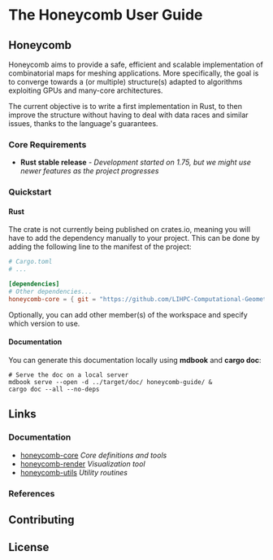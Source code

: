 # The Honeycomb User Guide

## Honeycomb

Honeycomb aims to provide a safe, efficient and scalable implementation of
combinatorial maps for meshing applications. More specifically, the goal is
to converge towards a (or multiple) structure(s) adapted to algorithms
exploiting GPUs and many-core architectures.

The current objective is to write a first implementation in Rust, to then
improve the structure without having to deal with data races and similar
issues, thanks to the language's guarantees.

### Core Requirements

- **Rust stable release** - *Development started on 1.75, but we might use
  newer features as the project progresses*

### Quickstart

#### Rust

The crate is not currently being published on crates.io, meaning you will have
to add the dependency manually to your project. This can be done by adding the
following line to the manifest of the project:

```toml
# Cargo.toml
# ...

[dependencies]
# Other dependencies...
honeycomb-core = { git = "https://github.com/LIHPC-Computational-Geometry/honeycomb.git" }
```

Optionally, you can add other member(s) of the workspace and specify which version to use.

#### Documentation

You can generate this documentation locally using **mdbook** and **cargo doc**:

```shell
# Serve the doc on a local server
mdbook serve --open -d ../target/doc/ honeycomb-guide/ &
cargo doc --all --no-deps
```

## Links

### Documentation

- [honeycomb-core](honeycomb_core/) *Core definitions and tools*
- [honeycomb-render](honeycomb_render/) *Visualization tool*
- [honeycomb-utils](honeycomb_utils/) *Utility routines*

### References

## Contributing

## License